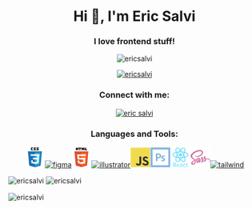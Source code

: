 <h1 align="center">Hi 👋, I'm Eric Salvi</h1>
<h3 align="center">I love frontend stuff!</h3>

<p align="center"> <img src="https://komarev.com/ghpvc/?username=ericsalvi&label=Profile%20views&color=0e75b6&style=flat" alt="ericsalvi" /> </p>

<p align="center"> <a href="https://github.com/ryo-ma/github-profile-trophy"><img src="https://github-profile-trophy.vercel.app/?username=ericsalvi&row=2&column=3&theme=nord" alt="ericsalvi" /></a> </p>

<h3 align="center">Connect with me:</h3>
<p align="center">
<a href="https://www.linkedin.com/in/eric-salvi-06548872/" target="blank"><img align="center" src="https://raw.githubusercontent.com/rahuldkjain/github-profile-readme-generator/master/src/images/icons/Social/linked-in-alt.svg" alt="eric salvi" height="30" width="40" /></a>
</p>

<h3 align="center">Languages and Tools:</h3>
<p align="center"><a href="https://www.w3schools.com/css/" target="_blank" rel="noreferrer"><img src="https://raw.githubusercontent.com/devicons/devicon/master/icons/css3/css3-original-wordmark.svg" alt="css3" width="40" height="40"/></a><a href="https://www.figma.com/" target="_blank" rel="noreferrer"><img src="https://www.vectorlogo.zone/logos/figma/figma-icon.svg" alt="figma" width="40" height="40"/></a><a href="https://www.w3.org/html/" target="_blank" rel="noreferrer"><img src="https://raw.githubusercontent.com/devicons/devicon/master/icons/html5/html5-original-wordmark.svg" alt="html5" width="40" height="40"/></a><a href="https://www.adobe.com/in/products/illustrator.html" target="_blank" rel="noreferrer"><img src="https://www.vectorlogo.zone/logos/adobe_illustrator/adobe_illustrator-icon.svg" alt="illustrator" width="40" height="40"/></a><a href="https://developer.mozilla.org/en-US/docs/Web/JavaScript" target="_blank" rel="noreferrer"><img src="https://raw.githubusercontent.com/devicons/devicon/master/icons/javascript/javascript-original.svg" alt="javascript" width="40" height="40"/></a><a href="https://www.photoshop.com/en" target="_blank" rel="noreferrer"><img src="https://raw.githubusercontent.com/devicons/devicon/master/icons/photoshop/photoshop-line.svg" alt="photoshop" width="40" height="40"/></a><a href="https://reactjs.org/" target="_blank" rel="noreferrer"><img src="https://raw.githubusercontent.com/devicons/devicon/master/icons/react/react-original-wordmark.svg" alt="react" width="40" height="40"/></a><a href="https://sass-lang.com" target="_blank" rel="noreferrer"><img src="https://raw.githubusercontent.com/devicons/devicon/master/icons/sass/sass-original.svg" alt="sass" width="40" height="40"/></a><a href="https://tailwindcss.com/" target="_blank" rel="noreferrer"><img src="https://www.vectorlogo.zone/logos/tailwindcss/tailwindcss-icon.svg" alt="tailwind" width="40" height="40"/></a></p>

<div>
<p><img align="center" src="https://github-readme-stats.vercel.app/api?username=ericsalvi&show_icons=true&locale=en&theme=nord" alt="ericsalvi" />
<img align="center" height=195 src="https://github-readme-stats.vercel.app/api/top-langs?username=ericsalvi&show_icons=true&locale=en&layout=compact&theme=nord" alt="ericsalvi" /></p>
</div>
<p><img styl="width:100%;height:194px;" align="center" src="https://github-readme-streak-stats.herokuapp.com/?user=ericsalvi&theme=nord" alt="ericsalvi" /></p>
